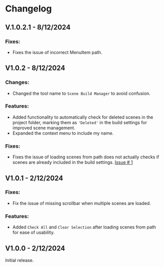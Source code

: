 # Changelog
## V.1.0.2.1 - 8/12/2024
### Fixes:
- Fixes the issue of incorrect MenuItem path.

## V1.0.2 - 8/12/2024
### Changes:
- Changed the tool name to ``Scene Build Manager`` to avoid confusion.

### Features:
- Added functionality to automatically check for deleted scenes in the project folder, marking them as `'Deleted'` in the build settings for improved scene management.
- Expanded the context menu to include my name.

### Fixes:
- Fixes the issue of loading scenes from path does not actually checks if scenes are already included in the build settings. [Issue # 1](https://github.com/haruchanz64/SceneBuildManager/issues/1)

## V1.0.1 - 2/12/2024
### Fixes:
- Fix the issue of missing scrollbar when multiple scenes are loaded.

### Features:
- Added ``Check All`` and ``Clear Selection`` after loading scenes from path for ease of usability.

## V1.0.0 - 2/12/2024
Initial release.
